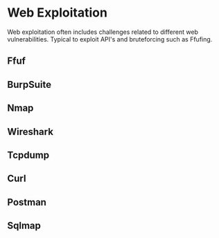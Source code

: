 # Web Exploitation

Web exploitation often includes challenges related to different web vulnerabilities.
Typical to exploit API's and bruteforcing such as Ffufing.

## Ffuf

## BurpSuite

## Nmap

## Wireshark

## Tcpdump

## Curl

## Postman

## Sqlmap


